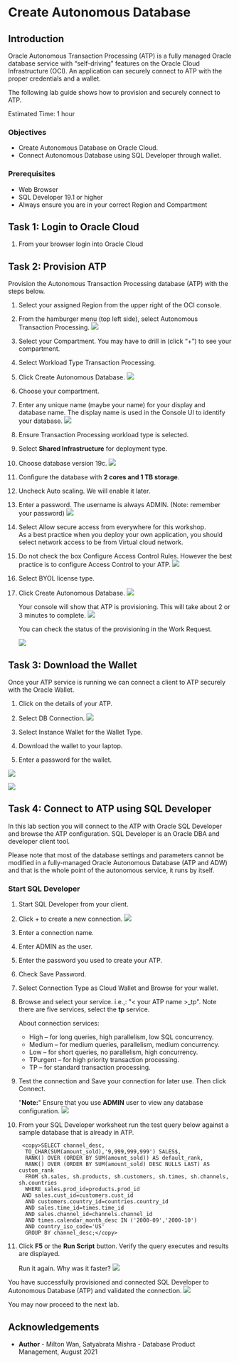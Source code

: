 # Create Autonomous Database #

## Introduction

Oracle Autonomous Transaction Processing (ATP) is a fully managed Oracle database service with “self-driving” features on the Oracle Cloud Infrastructure (OCI). An application can securely connect to ATP with the proper credentials and a wallet.

The following lab guide shows how to provision and securely connect to ATP.

Estimated Time: 1 hour

### Objectives

* Create Autonomous Database on Oracle Cloud.
* Connect Autonomous Database using SQL Developer through wallet.

### Prerequisites

* Web Browser
* SQL Developer 19.1 or higher
* Always ensure you are in your correct Region and Compartment

## Task 1: Login to Oracle Cloud ##

1. From your browser login into Oracle Cloud


## Task 2: Provision ATP ##

   Provision the Autonomous Transaction Processing database (ATP) with the steps below.

1. Select your assigned Region from the upper right of the OCI console.

2. From the hamburger menu (top left side), select Autonomous Transaction Processing.
       ![](./images/provision-atp-1.png)

3.  Select your Compartment. You may have to drill in (click “+”) to see your compartment.

4. Select Workload Type Transaction Processing.

5. Click Create Autonomous Database.
      ![](./images/provision-atp-3.png)


6. Choose your compartment.

7. Enter any unique name (maybe your name) for your display and database name.
   The display name is used in the  Console UI to identify your database.
           ![](./images/provision-atp-4.png)


8. Ensure Transaction Processing workload type is selected.

9. Select **Shared Infrastructure** for deployment type.

10. Choose database version 19c.
     ![](./images/provision-atp-5.png)


11. Configure the database with **2 cores and 1 TB storage**.

12. Uncheck Auto scaling. We will enable it later.

13. Enter a password. The username is always ADMIN. (Note: remember your password)
       ![](./images/provision-atp-6.png)


14. Select Allow secure access from everywhere for this workshop.  
    As a best practice when you deploy your own application, you should select network access to be from Virtual cloud network.  

15. Do not check the box Configure Access Control Rules.
    However the best practice is to configure Access Control to your ATP.
        ![](./images/network-access.png)


16. Select BYOL license type.

17. Click Create Autonomous Database.
    ![](./images/provision-atp-7.png)

    Your console will show that ATP is provisioning. This will take about 2 or 3 minutes to complete.
    ![](./images/provision-atp-8.png)

    You can check the status of the provisioning in the Work Request.

    ![](./images/provision-atp-9.png)

## Task 3: Download the Wallet

Once your ATP service is running we can connect a client to ATP securely with the Oracle Wallet.

1. Click on the details of your ATP.

2. Select DB Connection.
  ![](./images/wallet-1.png)


3. Select Instance Wallet for the Wallet Type.

4. Download the wallet to your laptop.

5. Enter a password for the wallet.

  ![](./images/wallet-2.png)

  ![](./images/wallet-3.png)


## Task 4: Connect to ATP using SQL Developer

In this lab section you will connect to the ATP with Oracle SQL Developer and browse the ATP configuration. SQL Developer is an Oracle DBA and developer client tool.

Please note that most of the database settings and parameters cannot be modified in a fully-managed Oracle Autonomous Database (ATP and ADW) and that is the whole point of the autonomous service, it runs by itself.

### Start SQL Developer

1. Start SQL Developer from your client.
2. Click + to create a new connection.
  ![](./images/sql-developer.png)

3. Enter a connection name.

4. Enter ADMIN as the user.

5. Enter the password you used to create your ATP.

6. Check Save Password.

7. Select Connection Type as Cloud Wallet and Browse for your wallet.

8. Browse and select your service. i.e.,: "< your ATP name >\_tp". Note there are five services, select the **tp**  service.

    About connection services:

    - High – for long queries, high parallelism, low SQL concurrency.
    - Medium – for medium queries, parallelism, medium concurrency.
    - Low – for short queries, no parallelism, high concurrency.
    - TPurgent – for high priority transaction processing.
    - TP – for standard transaction processing.

9.  Test the connection and Save your connection for later use. Then click Connect.

    "**Note:**" Ensure that you use **ADMIN** user to view any database configuration.
    ![](./images/sql-developer-2.png)

10. From your SQL Developer worksheet run the test query below against a sample database that is
    already in ATP.

    ```
     <copy>SELECT channel_desc,
      TO_CHAR(SUM(amount_sold),'9,999,999,999') SALES$,
      RANK() OVER (ORDER BY SUM(amount_sold)) AS default_rank,
      RANK() OVER (ORDER BY SUM(amount_sold) DESC NULLS LAST) AS custom_rank
      FROM sh.sales, sh.products, sh.customers, sh.times, sh.channels, sh.countries
      WHERE sales.prod_id=products.prod_id
     AND sales.cust_id=customers.cust_id
      AND customers.country_id=countries.country_id
      AND sales.time_id=times.time_id
      AND sales.channel_id=channels.channel_id
      AND times.calendar_month_desc IN ('2000-09','2000-10')
      AND country_iso_code='US'
      GROUP BY channel_desc;</copy>

     ```
 11. Click **F5** or the **Run Script** button. Verify the query executes and results are displayed.

     Run it again.  Why was it faster?
        ![](./images/sql-developer-3.png)     


You have successfully provisioned and connected SQL Developer to Autonomous Database (ATP) and validated the connection.
                ![](./images/atp-diagram.png)

You may now proceed to the next lab.



## Acknowledgements ##

- **Author** - Milton Wan, Satyabrata Mishra - Database Product Management, August 2021

